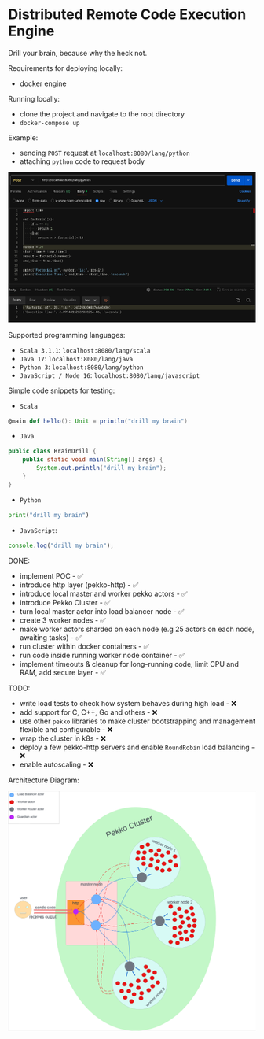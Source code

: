 # Distributed Remote Code Execution Engine

Drill your brain, because why the heck not.

Requirements for deploying locally:
- docker engine

Running locally:
- clone the project and navigate to the root directory
- `docker-compose up`

Example:
- sending `POST` request at `localhost:8080/lang/python`
- attaching `python` code to request body

![My Image](assets/python_example.png)

Supported programming languages:
- `Scala 3.1.1`: `localhost:8080/lang/scala`
- `Java 17`: `localhost:8080/lang/java`
- `Python 3`: `localhost:8080/lang/python`
- `JavaScript / Node 16`: `localhost:8080/lang/javascript`

Simple code snippets for testing:

- `Scala`
```scala
@main def hello(): Unit = println("drill my brain")
```

- `Java`
```java
public class BrainDrill {
    public static void main(String[] args) {
        System.out.println("drill my brain");
    }
}
```

- `Python`
```python
print("drill my brain") 
```

- `JavaScript`:
```javascript
console.log("drill my brain");
```

DONE:
- implement POC - ✅
- introduce http layer (pekko-http) - ✅
- introduce local master and worker pekko actors - ✅
- introduce Pekko Cluster - ✅
- turn local master actor into load balancer node - ✅
- create 3 worker nodes - ✅
- make worker actors sharded on each node (e.g 25 actors on each node, awaiting tasks) - ✅
- run cluster within docker containers - ✅
- run code inside running worker node container - ✅ 
- implement timeouts & cleanup for long-running code, limit CPU and RAM, add secure layer - ✅

TODO:
- write load tests to check how system behaves during high load - ❌
- add support for C, C++, Go and others - ❌
- use other `pekko` libraries to make cluster bootstrapping and management flexible and configurable - ❌
- wrap the cluster in k8s - ❌
- deploy a few pekko-http servers and enable `RoundRobin` load balancing - ❌
- enable autoscaling  - ❌

Architecture Diagram:

![My Image](assets/diagram.png)